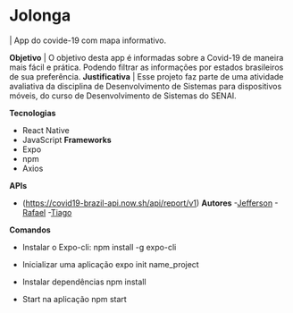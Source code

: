 # Jolonga

| App do covide-19 com mapa informativo.

**Objetivo**
| O objetivo desta app é informadas sobre a Covid-19 de maneira mais fácil e prática. Podendo filtrar as informações por estados brasileiros de sua preferência.
**Justificativa**
| Esse projeto faz parte de uma atividade avaliativa da disciplina de Desenvolvimento de Sistemas para dispositivos móveis, do curso de Desenvolvimento de Sistemas do SENAI.

**Tecnologias**
- React Native
- JavaScript
**Frameworks**
- Expo
- npm
- Axios

**APIs**
- (https://covid19-brazil-api.now.sh/api/report/v1)
**Autores**
-[Jefferson](https://github.com/jeffeloy)
-[Rafael](https://github.com/rafaellevissa)
-[Tiago](https://github.com/Tiago-A-Santos)

**Comandos**

- Instalar o Expo-cli:
  npm install -g expo-cli

- Inicializar uma aplicação
  expo init name_project

- Instalar dependências
  npm install

- Start na aplicação
  npm start
